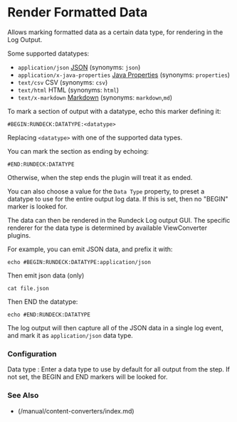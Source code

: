 # Render Formatted Data

Allows marking formatted data as a certain data type, for rendering in the Log Output.

Some supported datatypes:

- `application/json` [JSON][] (synonyms: `json`)
- `application/x-java-properties` [Java Properties][] (synonyms: `properties`)
- `text/csv` CSV (synonyms: `csv`)
- `text/html` HTML (synonyms: `html`)
- `text/x-markdown` [Markdown][] (synonyms: `markdown`,`md`)

[json]: http://json.org
[markdown]: https://en.wikipedia.org/wiki/Markdown
[java properties]: https://docs.oracle.com/javase/7/docs/api/java/util/Properties.html#load(java.io.Reader)

To mark a section of output with a datatype, echo this marker defining it:

    #BEGIN:RUNDECK:DATATYPE:<datatype>

Replacing `<datatype>` with one of the supported data types.

You can mark the section as ending by echoing:

    #END:RUNDECK:DATATYPE

Otherwise, when the step ends the plugin will treat it as ended.

You can also choose a value for the `Data Type` property, to preset
a datatype to use for the entire output log data. If this is set, then
no "BEGIN" marker is looked for.

The data can then be rendered in the Rundeck Log output GUI.
The specific renderer for the data type is determined by available
ViewConverter plugins.

For example, you can emit JSON data, and prefix it with:

    echo #BEGIN:RUNDECK:DATATYPE:application/json

Then emit json data (only)

    cat file.json

Then END the datatype:

    echo #END:RUNDECK:DATATYPE

The log output will then capture all of the JSON data in a single
log event, and mark it as `application/json` data type.

### Configuration

Data type
: Enter a data type to use by default for all output from the
step. If not set, the BEGIN and END markers will be looked for.

### See Also

- (/manual/content-converters/index.md)
